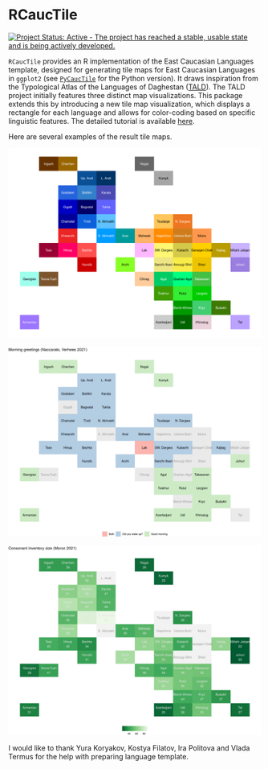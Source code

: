 # RCaucTile

[![Project Status: Active - The project has reached a stable, usable state and is being actively developed.](http://www.repostatus.org/badges/latest/active.svg)](http://www.repostatus.org/#active)

`RCaucTile` provides an R implementation of the East Caucasian Languages template, designed for generating tile maps for East Caucasian Languages in `ggplot2` (see [`PyCaucTile`](https://github.com/LingConLab/PyCaucTile/) for the Python version). It draws inspiration from the Typological Atlas of the Languages of Daghestan ([TALD](https://lingconlab.ru/tald)). The TALD project initially features three distinct map visualizations. This package extends this by introducing a new tile map visualization, which displays a rectangle for each language and allows for color-coding based on specific linguistic features. The detailed tutorial is available [here](https://lingconlab.github.io/RCaucTile/).

Here are several examples of the result tile maps.

![](docs/index_files/figure-html/unnamed-chunk-1-1.png)

![](docs/index_files/figure-html/unnamed-chunk-16-1.png)

![](docs/index_files/figure-html/unnamed-chunk-13-1.png)

I would like to thank Yura Koryakov, Kostya Filatov, Ira Politova and Vlada Termus for the help with preparing language template.
